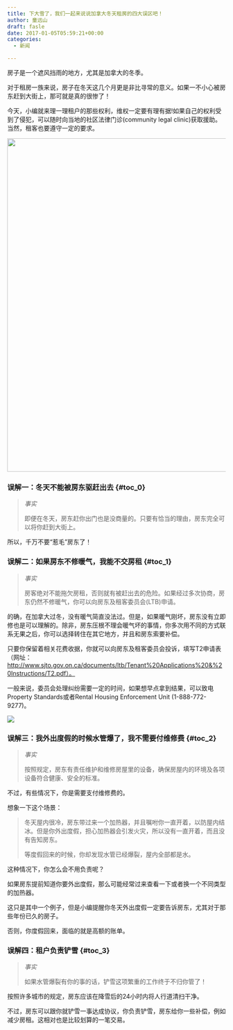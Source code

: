 ```yaml
---
title: 下大雪了，我们一起来说说加拿大冬天租房的四大误区吧！
author: 童远山
draft: fasle
date: 2017-01-05T05:59:21+00:00
categories:
  - 新闻

---
```

房子是一个遮风挡雨的地方，尤其是加拿大的冬季。

对于租房一族来说，房子在冬天这几个月更是非比寻常的意义。如果一不小心被房东赶到大街上，那可就是真的很惨了！

今天，小编就来理一理租户的那些权利，维权一定要有理有据!如果自己的权利受到了侵犯，可以随时向当地的社区法律门诊(community legal clinic)获取援助。当然，租客也要遵守一定的要求。

<img decoding="async" loading="lazy" class="alignnone size-full" src="http://ocai8wgoe.bkt.clouddn.com/post/201701/04.jpg" width="1024" height="768" /> 

### 误解一：冬天不能被房东驱赶出去 {#toc_0}

> _事实_
> 
> 即便在冬天，房东赶你出门也是没商量的。只要有恰当的理由，房东完全可以将你赶到大街上。

所以，千万不要“惹毛”房东了！

### 误解二：如果房东不修暖气，我能不交房租 {#toc_1}

> _事实_
> 
> 房客绝对不能拖欠房租，否则就有被赶出去的危险。如果经过多次协商，房东仍然不修暖气，你可以向房东及租客委员会(LTB)申请。

的确，在加拿大过冬，没有暖气简直没法过。但是，如果暖气刚坏，房东没有立即修也是可以理解的。除非，房东压根不理会暖气坏的事情，你多次用不同的方式联系无果之后，你可以选择转住在其它地方，并且和房东索要补偿。

只要你保留着相关花费收据，你就可以向房东及租客委员会投诉，填写T2申请表（网址：http://www.sjto.gov.on.ca/documents/ltb/Tenant%20Applications%20&%20Instructions/T2.pdf）。

一般来说，委员会处理纠纷需要一定的时间，如果想早点拿到结果，可以致电Property Standards或者Rental Housing Enforcement Unit (1-888-772-9277)。

<img decoding="async" src="http://ocai8wgoe.bkt.clouddn.com/post/201701/02.jpg" /> 

### 误解三：我外出度假的时候水管爆了，我不需要付维修费 {#toc_2}

> _事实_
> 
> 按照规定，房东有责任维护和维修房屋里的设备，确保房屋内的环境及各项设备符合健康、安全的标准。

不过，有些情况下，你是需要支付维修费的。

想象一下这个场景：

> 冬天屋内很冷，房东带过来一个加热器，并且嘱咐你一直开着，以防屋内结冰。但是你外出度假，担心加热器会引发火灾，所以没有一直开着，而且没有告知房东。
> 
> 等度假回来的时候，你却发现水管已经爆裂，屋内全部都是水。

这种情况下，你怎么会不用负责呢？

如果房东提前知道你要外出度假，那么可能经常过来查看一下或者换一个不同类型的加热器。

这只是其中一个例子，但是小编提醒你冬天外出度假一定要告诉房东，尤其对于那些年份已久的房子。

否则，你度假回来，面临的就是高额的账单。

### 误解四：租户负责铲雪 {#toc_3}

> _事实_
> 
> 如果水管爆裂有你的事的话，铲雪这项繁重的工作终于不归你管了！

按照许多城市的规定，房东应该在降雪后的24小时内将人行道清扫干净。

不过，房东可以跟你就铲雪一事达成协议，你负责铲雪，房东给你一些补偿，例如减少房租。这相对也是比较划算的一笔交易。